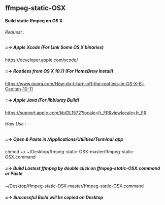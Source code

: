 ## ffmpeg-static-OSX
#### Build static ffmpeg on OS X

###### Request :
## 
##### =-> Apple Xcode (For Link Some OS X binaries)
https://developer.apple.com/xcode/

##### =-> Rootless from OS X 10.11 (For HomeBrew Install)
https://www.quora.com/How-do-I-turn-off-the-rootless-in-OS-X-El-Capitan-10-11

##### =-> Apple Java (For libbluray Build)
https://support.apple.com/kb/DL1572?locale=fr_FR&viewlocale=fr_FR

###### How Use :
## 
##### =-> Open & Paste in /Applications/Utilities/Terminal.app
chmod +x ~/Desktop/ffmpeg-static-OSX-master/ffmpeg-static-OSX.command

##### =-> Build Lastest ffmpeg by double click on ffmpeg-static-OSX.command or Paste
~/Desktop/ffmpeg-static-OSX-master/ffmpeg-static-OSX.command

##### =-> Successful Build will be copied on Desktop
